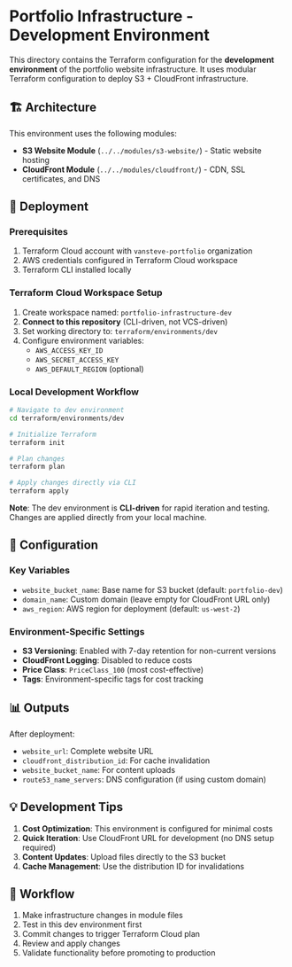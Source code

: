 # Portfolio Infrastructure - Development Environment

This directory contains the Terraform configuration for the **development environment** of the portfolio website infrastructure. It uses modular Terraform configuration to deploy S3 + CloudFront infrastructure.

## 🏗️ Architecture

This environment uses the following modules:
- **S3 Website Module** (`../../modules/s3-website/`) - Static website hosting
- **CloudFront Module** (`../../modules/cloudfront/`) - CDN, SSL certificates, and DNS

## 🚀 Deployment

### Prerequisites
1. Terraform Cloud account with `vansteve-portfolio` organization
2. AWS credentials configured in Terraform Cloud workspace
3. Terraform CLI installed locally

### Terraform Cloud Workspace Setup
1. Create workspace named: `portfolio-infrastructure-dev`
2. **Connect to this repository** (CLI-driven, not VCS-driven)
3. Set working directory to: `terraform/environments/dev`
4. Configure environment variables:
   - `AWS_ACCESS_KEY_ID`
   - `AWS_SECRET_ACCESS_KEY`
   - `AWS_DEFAULT_REGION` (optional)

### Local Development Workflow
```bash
# Navigate to dev environment
cd terraform/environments/dev

# Initialize Terraform
terraform init

# Plan changes
terraform plan

# Apply changes directly via CLI
terraform apply
```

**Note**: The dev environment is **CLI-driven** for rapid iteration and testing. Changes are applied directly from your local machine.

## 🔧 Configuration

### Key Variables
- `website_bucket_name`: Base name for S3 bucket (default: `portfolio-dev`)
- `domain_name`: Custom domain (leave empty for CloudFront URL only)
- `aws_region`: AWS region for deployment (default: `us-west-2`)

### Environment-Specific Settings
- **S3 Versioning**: Enabled with 7-day retention for non-current versions
- **CloudFront Logging**: Disabled to reduce costs
- **Price Class**: `PriceClass_100` (most cost-effective)
- **Tags**: Environment-specific tags for cost tracking

## 📊 Outputs

After deployment:
- `website_url`: Complete website URL
- `cloudfront_distribution_id`: For cache invalidation
- `website_bucket_name`: For content uploads
- `route53_name_servers`: DNS configuration (if using custom domain)

## 💡 Development Tips

1. **Cost Optimization**: This environment is configured for minimal costs
2. **Quick Iteration**: Use CloudFront URL for development (no DNS setup required)
3. **Content Updates**: Upload files directly to the S3 bucket
4. **Cache Management**: Use the distribution ID for invalidations

## 🔄 Workflow

1. Make infrastructure changes in module files
2. Test in this dev environment first
3. Commit changes to trigger Terraform Cloud plan
4. Review and apply changes
5. Validate functionality before promoting to production 